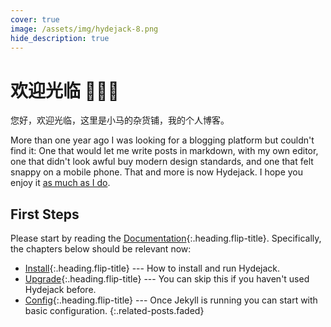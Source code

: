 ```yaml
---
cover: true
image: /assets/img/hydejack-8.png
hide_description: true
---
```


# 欢迎光临 🎉🎉🎉
您好，欢迎光临，这里是小马的杂货铺，我的个人博客。

More than one year ago I was looking for a blogging platform but couldn't find it:
One that would let me write posts in markdown, with my own editor, one that didn't look awful buy modern design standards, and one that felt snappy on a mobile phone.
That and more is now Hydejack. I hope you enjoy it [as much as I do](https://qwtel.com/).

## First Steps
Please start by reading the [Documentation]{:.heading.flip-title}.
Specifically, the chapters below should be relevant now:

* [Install]{:.heading.flip-title} --- How to install and run Hydejack.
* [Upgrade]{:.heading.flip-title} --- You can skip this if you haven't used Hydejack before.
* [Config]{:.heading.flip-title} --- Once Jekyll is running you can start with basic configuration.
{:.related-posts.faded}

[documentation]: docs/README.md
[install]: docs/install.md
[upgrade]: docs/upgrade.md
[config]: docs/config.md
